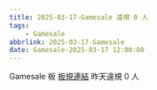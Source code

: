 ```yaml
---
title: 2025-03-17-Gamesale 違規 0 人
tags:
    - Gamesale
abbrlink: 2025-03-17-Gamesale
date: Gamesale-2025-03-17 12:00:00
---
```

Gamesale 板 [板規連結](https://www.ptt.cc/bbs/Gossiping/M.1637425085.A.07D.html)
昨天違規 0 人
